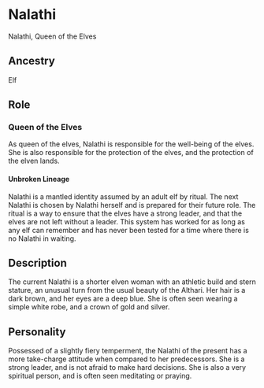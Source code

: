 # Nalathi

Nalathi, Queen of the Elves

## Ancestry

Elf

## Role

### Queen of the Elves

As queen of the elves, Nalathi is responsible for the well-being of the elves. She is also responsible for the protection of the elves, and the protection of the elven lands.

#### Unbroken Lineage

Nalathi is a mantled identity assumed by an adult elf by ritual. The next Nalathi is chosen by Nalathi herself and is prepared for their future role.  The ritual is a way to ensure that the elves have a strong leader, and that the elves are not left without a leader. This system has worked for as long as any elf can remember and has never been tested for a time where there is no Nalathi in waiting.

## Description

The current Nalathi is a shorter elven woman with an athletic build and stern stature, an unusual turn from the usual beauty of the Althari. Her hair is a dark brown, and her eyes are a deep blue. She is often seen wearing a simple white robe, and a crown of gold and silver.

## Personality

Possessed of a slightly fiery temperment, the Nalathi of the present has a more take-charge attitude when compared to her predecessors. She is a strong leader, and is not afraid to make hard decisions. She is also a very spiritual person, and is often seen meditating or praying.
